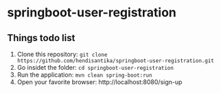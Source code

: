 # springboot-user-registration
## Things todo list
1. Clone this repository: `git clone https://github.com/hendisantika/springboot-user-registration.git`
2. Go insidet the folder: `cd springboot-user-registration`
3. Run the application: `mvn clean spring-boot:run`
4. Open your favorite browser: http://localhost:8080/sign-up